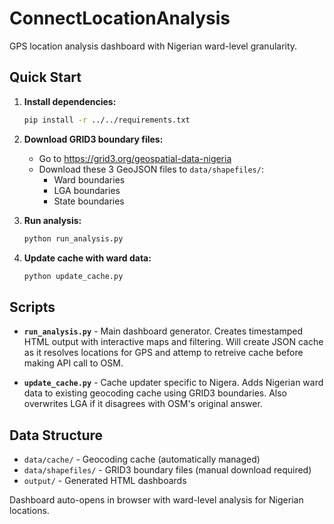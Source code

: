 # ConnectLocationAnalysis

GPS location analysis dashboard with Nigerian ward-level granularity.

## Quick Start

1. **Install dependencies:**
   ```bash
   pip install -r ../../requirements.txt
   ```

2. **Download GRID3 boundary files:**
   - Go to https://grid3.org/geospatial-data-nigeria
   - Download these 3 GeoJSON files to `data/shapefiles/`:
     - Ward boundaries
     - LGA boundaries  
     - State boundaries

3. **Run analysis:**
   ```bash
   python run_analysis.py
   ```

4. **Update cache with ward data:**
   ```bash
   python update_cache.py
   ```

## Scripts

- **`run_analysis.py`** - Main dashboard generator. Creates timestamped HTML output with interactive maps and filtering. Will 
create JSON cache as it resolves locations for GPS and attemp to retreive cache before making API call to OSM.

- **`update_cache.py`** - Cache updater specific to Nigera. Adds Nigerian ward data to existing geocoding cache using GRID3 boundaries.  Also overwrites LGA if it disagrees with OSM's original
answer.

## Data Structure

- `data/cache/` - Geocoding cache (automatically managed)
- `data/shapefiles/` - GRID3 boundary files (manual download required)
- `output/` - Generated HTML dashboards

Dashboard auto-opens in browser with ward-level analysis for Nigerian locations.
